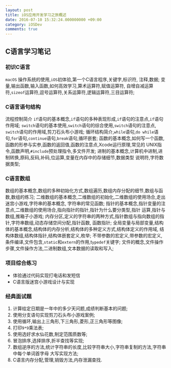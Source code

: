 ```yaml
---
layout: post
title: iOS应用开发学习之旅概述
date: 2016-07-10 15:32:24.000000000 +09:00
category: iOSDev
comments: true
---
```


## C语言学习笔记

### 初识C语言

`macOS` 操作系统的使用,`iOS`初体验,第一个C语言程序,关键字,标识符,
注释,数据;
变量,输出函数,输入函数,如何高效学习,算术运算符,赋值运算符,
自增自减运算符,`sizeof`运算符,逗号运算符,关系运算符,逻辑运算符,三目运算符;

### C语言语句结构

流程控制简介
`if`语句的基本概念,`if`语句的多种表现形成,`if`语句的注意点,`if`语句
作用域;
`switch`语句的基本使用,`switch`语句的综合使用,`switch`语句的注意点,
`switch`语句的作用域,剪刀石头布小游戏;
循环结构简介,`while`语句,`do while`语句,`for`语句,`continue`语句,`break`语句,循环嵌套;
函数的基本概念,如何写一个函数,函数的形参与实参,函数的返回值,函数的注意点,Xcode运行原理,常见的
UNIX指令,函数声明,`#include`预处理指令,多文件开发;
进制的基本概念,计算机中进制,进制转换,原码,反码,补码,位运算,变量在内存中的存储细节,数据类型
说明符,字符数据类型;

### C语言数组

数组的基本概念,数组的多种初始化方式,数组遍历,数组内存分配的细节,数组与函数,数组的练习;
二维数组的基本概念,二维数组的初始化,二维数组的使用场合,走出迷宫小游戏,字符串的基本概念,
字符串的常见函数;
指针的基本概念,指针变量的注意点,二维数组的使用场合,指向指针的指针,指针为什么要分类型,指针
运算,指针与数组,推箱子小游戏;
内存分区,定义的字符串的两种方式,指针数组与指向数组的指针,字符串数组,动态存储空间分配,指针函数,
函数指针;
全局变量与局部变量,结构体的基本概念,结构体的内存分析,结构体的多种定义方式,结构体定义的作用域,
结构体数组,结构体指针,结构体嵌套定义,枚举;
不带参数的宏定义,带参数的宏定义,条件编译,文件包含,`static`和`extern`的作用,t`ypedef`关键字;
文件的概念,文件操作步骤,文件操作方法,二进制数组,文本数据的读取和写入;

### 项目综合练习

- 体验通过代码实现打电话和发短信
- C语言版迷宫小游戏设计与实现

### 经典面试题

1. 计算给定日期是一年中的多少天问题,成绩判断基本的问题;
2. 使用分支语句实现剪刀石头布小游戏案例;
3. 使用循环,输出上三角形,下三角形,菱形,正三角形等图像;
4. 打印`9*9`乘法表;
5. 使用选好求水仙花数,制定范围质数等;
6. 冒泡排序,选择排序,折半查找等实现;
7. 数组逆序的方法,统计字符串的长度,比较字符串大小,字符串复制的方法,字符串中每个单词首字母
大写实现方法;
8. C语言内存分配,管理,销毁方法,内存泄漏查找.
